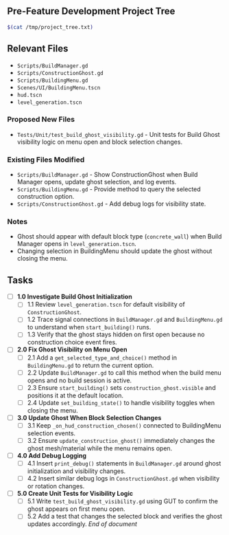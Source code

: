 ## Pre-Feature Development Project Tree
```bash
$(cat /tmp/project_tree.txt)
```

## Relevant Files
- `Scripts/BuildManager.gd`
- `Scripts/ConstructionGhost.gd`
- `Scripts/BuildingMenu.gd`
- `Scenes/UI/BuildingMenu.tscn`
- `hud.tscn`
- `level_generation.tscn`

### Proposed New Files
- `Tests/Unit/test_build_ghost_visibility.gd` - Unit tests for Build Ghost visibility logic on menu open and block selection changes.

### Existing Files Modified
- `Scripts/BuildManager.gd` - Show ConstructionGhost when Build Manager opens, update ghost selection, and log events.
- `Scripts/BuildingMenu.gd` - Provide method to query the selected construction option.
- `Scripts/ConstructionGhost.gd` - Add debug logs for visibility state.

### Notes
- Ghost should appear with default block type (`concrete_wall`) when Build Manager opens in `level_generation.tscn`.
- Changing selection in BuildingMenu should update the ghost without closing the menu.

## Tasks
- [ ] **1.0 Investigate Build Ghost Initialization**
  - [ ] 1.1 Review `level_generation.tscn` for default visibility of `ConstructionGhost`.
  - [ ] 1.2 Trace signal connections in `BuildManager.gd` and `BuildingMenu.gd` to understand when `start_building()` runs.
  - [ ] 1.3 Verify that the ghost stays hidden on first open because no construction choice event fires.
- [ ] **2.0 Fix Ghost Visibility on Menu Open**
  - [ ] 2.1 Add a `get_selected_type_and_choice()` method in `BuildingMenu.gd` to return the current option.
  - [ ] 2.2 Update `BuildManager.gd` to call this method when the build menu opens and no build session is active.
  - [ ] 2.3 Ensure `start_building()` sets `construction_ghost.visible` and positions it at the default location.
  - [ ] 2.4 Update `set_building_state()` to handle visibility toggles when closing the menu.
- [ ] **3.0 Update Ghost When Block Selection Changes**
  - [ ] 3.1 Keep `_on_hud_construction_chosen()` connected to BuildingMenu selection events.
  - [ ] 3.2 Ensure `update_construction_ghost()` immediately changes the ghost mesh/material while the menu remains open.
- [ ] **4.0 Add Debug Logging**
  - [ ] 4.1 Insert `print_debug()` statements in `BuildManager.gd` around ghost initialization and visibility changes.
  - [ ] 4.2 Insert similar debug logs in `ConstructionGhost.gd` when visibility or rotation changes.
- [ ] **5.0 Create Unit Tests for Visibility Logic**
  - [ ] 5.1 Write `test_build_ghost_visibility.gd` using GUT to confirm the ghost appears on first menu open.
  - [ ] 5.2 Add a test that changes the selected block and verifies the ghost updates accordingly.
*End of document*
